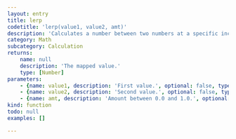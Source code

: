 ```yaml
---
layout: entry
title: lerp
codetitle: 'lerp(value1, value2, amt)'
description: 'Calculates a number between two numbers at a specific increment. The amt parameter is the amount to interpolate between the two values where 0.0 equal to the first point, 0.1 is very near the first point, 0.5 is half-way in between, etc. The lerp function is convenient for creating motion along a straight path and for drawing dotted lines.'
category: Math
subcategory: Calculation
returns:
    name: null
    description: 'The mapped value.'
    type: [Number]
parameters:
    - {name: value1, description: 'First value.', optional: false, type: [Number]}
    - {name: value2, description: 'Second value.', optional: false, type: [Number]}
    - {name: amt, description: 'Amount between 0.0 and 1.0.', optional: false, type: [Number]}
kind: function
todo: null
examples: []

---
```

